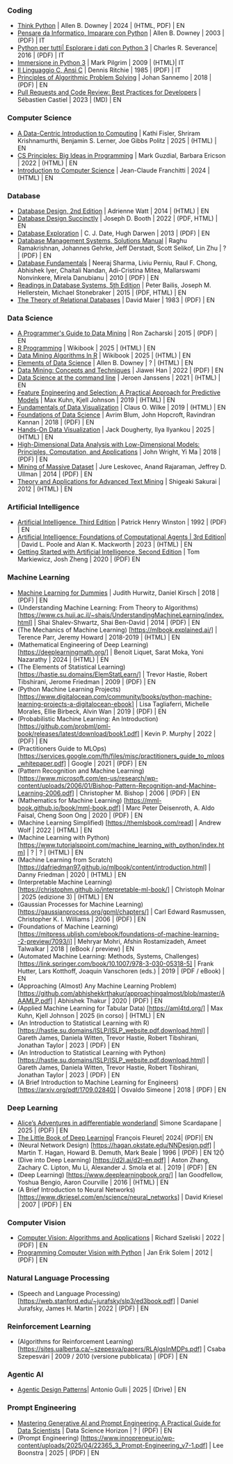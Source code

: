 ### Coding
 - [Think Python](https://allendowney.github.io/ThinkPython) | Allen B. Downey | 2024 | (HTML, PDF) | EN
 - [Pensare da Informatico, Imparare con Python](https://www.python.it/doc/Howtothink/HowToThink_ITA.pdf) | Allen B. Downey | 2003 | (PDF) | IT
 - [Python per tutti| Esplorare i dati con Python 3](https://do1.dr-chuck.com/pythonlearn/IT_it/pythonlearn.pdf) | Charles R. Severance| 2016 | (PDF) | IT
 - [Immersione in Python 3](https://gpiancastelli.altervista.org/dip3-it) | Mark Pilgrim | 2009 | (HTML)| IT
 - [Il Linguaggio C, Ansi C](https://web.archive.org/web/20180920221053/http://www.itis.pr.it/~dsacco/itis/Olimpiadi-informatica/Libri-di-testo/LinguaggioC-R&K.pdf) | Dennis Ritchie | 1985 | (PDF) | IT
 - [Principles of Algorithmic Problem Solving](https://www.csc.kth.se/~jsannemo/slask/main.pdf) | Johan Sannemo | 2018 | (PDF) | EN
 - [Pull Requests and Code Review: Best Practices for Developers](https://github.com/scastiel/book-pr/blob/main/manuscript.md) | Sébastien Castiel | 2023 | (MD) | EN

### Computer Science
 - [A Data-Centric Introduction to Computing](https://dcic-world.org/2025-08-27/index.html) | Kathi Fisler, Shriram Krishnamurthi, Benjamin S. Lerner, Joe Gibbs Politz | 2025 | (HTML) | EN
 - [CS Principles: Big Ideas in Programming](https://www.openbookproject.net/books/StudentCSP) | Mark Guzdial, Barbara Ericson | 2022 | (HTML) | EN
 - [Introduction to Computer Science](https://openstax.org/books/introduction-computer-science/pages/1-introduction) | Jean-Claude Franchitti | 2024 | (HTML) | EN

### Database
 - [Database Design, 2nd Edition](https://opentextbc.ca/dbdesign01) | Adrienne Watt | 2014 | (HTML) | EN
 - [Database Design Succinctly](https://www.syncfusion.com/succinctly-free-ebooks/database-design-succinctly) | Joseph D. Booth | 2022 | (PDF, HTML) | EN
 - [Database Exploration](https://www.dcs.warwick.ac.uk/~hugh/TTM/Database-Explorations-revision-2.pdf) | C. J. Date, Hugh Darwen | 2013 | (PDF) | EN
 - [Database Management Systems, Solutions Manual](https://pages.cs.wisc.edu/~dbbook/openAccess/thirdEdition/solutions/ans3ed-oddonly.pdf) | Raghu Ramakrishnan, Johannes Gehrke, Jeff Derstadt, Scott Selikof, Lin Zhu | ? | (PDF) | EN
 - [Database Fundamentals](https://public.dhe.ibm.com/software/dw/db2/express-c/wiki/Database_fundamentals.pdf) | Neeraj Sharma, Liviu Perniu, Raul F. Chong, Abhishek Iyer, Chaitali Nandan,
Adi-Cristina Mitea, Mallarswami Nonvinkere, Mirela Danubianu | 2010 | (PDF) | EN
 - [Readings in Database Systems, 5th Edition](http://www.redbook.io) | Peter Bailis, Joseph M. Hellerstein, Michael Stonebraker | 2015 | (PDF, HTML) | EN
 - [The Theory of Relational Databases](https://web.cecs.pdx.edu/~maier/TheoryBook/TRD.html) | David Maier | 1983 | (PDF) | EN

### Data Science
 - [A Programmer's Guide to Data Mining](http://guidetodatamining.com) | Ron Zacharski | 2015 | (PDF) | EN
 - [R Programming](https://en.wikibooks.org/wiki/R_Programming) | Wikibook | 2025 | (HTML) | EN
 - [Data Mining Algorithms In R](https://en.wikibooks.org/wiki/Data_Mining_Algorithms_In_R) | Wikibook | 2025 | (HTML) | EN
 - [Elements of Data Science](allendowney.github.io/ElementsOfDataScience/README.html) | Allen B. Downey | ? | (HTML) | EN
 - [Data Mining: Concepts and Techniques](https://ia800603.us.archive.org/2/items/datamining_201811/DS-book%20u5.pdf) | Jiawei Han | 2022 | (PDF) | EN
 - [Data Science at the command line](https://jeroenjanssens.com/dsatcl) | Jeroen Janssens | 2021 | (HTML) | EN
 - [Feature Engineering and Selection: A Practical Approach for Predictive Models](https://bookdown.org/max/FES) | Max Kuhn, Kjell Johnson | 2019 | (HTML) | EN
 - [Fundamentals of Data Visualization](https://clauswilke.com/dataviz) | Claus O. Wilke | 2019 | (HTML) | EN
 - [Foundations of Data Science](https://www.cs.cornell.edu/jeh/book.pdf) | Avrim Blum, John Hopcroft, Ravindran Kannan | 2018 | (PDF) | EN
 - [Hands-On Data Visualization](https://handsondataviz.org) | Jack Dougherty, Ilya Ilyankou | 2025 | (HTML) | EN
 - [High-Dimensional Data Analysis with Low-Dimensional Models: Principles, Computation, and Applications](https://book-wright-ma.github.io/Book-WM-20210422.pdf) | John Wright, Yi Ma | 2018 | (PDF) | EN
 - [Mining of Massive Dataset](http://infolab.stanford.edu/~ullman/mmds/book.pdf) | Jure Leskovec, Anand Rajaraman, Jeffrey D. Ullman | 2014 | (PDF) | EN
 - [Theory and Applications for Advanced Text Mining](https://www.intechopen.com/books/2746) | Shigeaki Sakurai | 2012 | (HTML) | EN

### Artificial Intelligence
 - [Artificial Intelligence, Third Edition](https://courses.csail.mit.edu/6.034f/ai3/rest.pdf) | Patrick Henry Winston | 1992 | (PDF) | EN
 - [Artificial Intelligence: Foundations of Computational Agents |  3rd Edition](https://artint.info/3e/html/ArtInt3e.html)| | David L. Poole and Alan K. Mackworth | 2023 | (HTML) | EN
 - [Getting Started with Artificial Intelligence, Second Edition](https://www.ibm.com/downloads/documents/us-en/107a02e94bc8f761) | Tom Markiewicz, Josh Zheng | 2020 | (PDF) EN

### Machine Learning
 - [Machine Learning for Dummies](https://www.ibm.com/downloads/documents/us-en/10a99803c52fd9ed) | Judith Hurwitz, Daniel Kirsch | 2018 | (PDF) | EN
 - (Understanding Machine Learning: From Theory to Algorithms) [https://www.cs.huji.ac.il/~shais/UnderstandingMachineLearning/index.html] | Shai Shalev-Shwartz, Shai Ben-David | 2014 | (PDF) | EN 
 - (The Mechanics of Machine Learning) [https://mlbook.explained.ai/] | Terence Parr, Jeremy Howard | 2018-2019 | (HTML) | EN 
 - (Mathematical Engineering of Deep Learning) [https://deeplearningmath.org/] | Benoit Liquet, Sarat Moka, Yoni Nazarathy | 2024 | (HTML) | EN 
 - (The Elements of Statistical Learning) [https://hastie.su.domains/ElemStatLearn/] | Trevor Hastie, Robert Tibshirani, Jerome Friedman | 2009 | (PDF) | EN 
 - (Python Machine Learning Projects) [https://www.digitalocean.com/community/books/python-machine-learning-projects-a-digitalocean-ebook] | Lisa Tagliaferri, Michelle Morales, Ellie Birbeck, Alvin Wan | 2019 | (PDF) | EN 
 - (Probabilistic Machine Learning: An Introduction) [https://github.com/probml/pml-book/releases/latest/download/book1.pdf] | Kevin P. Murphy | 2022 | (PDF) | EN 
 - (Practitioners Guide to MLOps) [https://services.google.com/fh/files/misc/practitioners_guide_to_mlops_whitepaper.pdf] | Google | 2021 | (PDF) | EN 
 - (Pattern Recognition and Machine Learning) [https://www.microsoft.com/en-us/research/wp-content/uploads/2006/01/Bishop-Pattern-Recognition-and-Machine-Learning-2006.pdf] | Christopher M. Bishop | 2006 | (PDF) | EN 
 - (Mathematics for Machine Learning) [https://mml-book.github.io/book/mml-book.pdf] | Marc Peter Deisenroth, A. Aldo Faisal, Cheng Soon Ong | 2020 | (PDF) | EN 
 - (Machine Learning Simplified) [https://themlsbook.com/read] | Andrew Wolf | 2022 | (HTML) | EN
 - (Machine Learning with Python) [https://www.tutorialspoint.com/machine_learning_with_python/index.htm] | ? | ? | (HTML) | EN 
 - (Machine Learning from Scratch) [https://dafriedman97.github.io/mlbook/content/introduction.html] | Danny Friedman | 2020 | (HTML) | EN 
 - (Interpretable Machine Learning) [https://christophm.github.io/interpretable-ml-book/] | Christoph Molnar | 2025 (edizione 3) | (HTML) | EN 
 - (Gaussian Processes for Machine Learning) [https://gaussianprocess.org/gpml/chapters/] | Carl Edward Rasmussen, Christopher K. I. Williams | 2006 | (PDF) | EN 
 - (Foundations of Machine Learning) [https://mitpress.ublish.com/ebook/foundations-of-machine-learning--2-preview/7093/i] | Mehryar Mohri, Afshin Rostamizadeh, Ameet Talwalkar | 2018 | (eBook / preview) | EN
 - (Automated Machine Learning: Methods, Systems, Challenges) [https://link.springer.com/book/10.1007/978-3-030-05318-5] | Frank Hutter, Lars Kotthoff, Joaquin Vanschoren (eds.) | 2019 | (PDF / eBook) | EN
 - (Approaching (Almost) Any Machine Learning Problem) [https://github.com/abhishekkrthakur/approachingalmost/blob/master/AAAMLP.pdf] | Abhishek Thakur | 2020 | (PDF) | EN
 - (Applied Machine Learning for Tabular Data) [https://aml4td.org/] | Max Kuhn, Kjell Johnson | 2025 (in corso) | (HTML) | EN
 - (An Introduction to Statistical Learning with R) [https://hastie.su.domains/ISLP/ISLP_website.pdf.download.html] | Gareth James, Daniela Witten, Trevor Hastie, Robert Tibshirani, Jonathan Taylor | 2023 | (PDF) | EN 
 - (An Introduction to Statistical Learning with Python) [https://hastie.su.domains/ISLP/ISLP_website.pdf.download.html] | Gareth James, Daniela Witten, Trevor Hastie, Robert Tibshirani, Jonathan Taylor | 2023 | (PDF) | EN 
 - (A Brief Introduction to Machine Learning for Engineers) [https://arxiv.org/pdf/1709.02840] | Osvaldo Simeone | 2018 | (PDF) | EN

### Deep Learning
 - [Alice’s Adventures in adifferentiable wonderland](https://www.sscardapane.it/assets/alice/Alice_book_volume_1.pdf)| Simone Scardapane | 2025 | (PDF) | EN
 - [The Little Book of Deep Learning](https://fleuret.org/public/lbdl.pdf)| François Fleuret| 2024| (PDF)| EN
 - (Neural Network Design) [https://hagan.okstate.edu/NNDesign.pdf] | Martin T. Hagan, Howard B. Demuth, Mark Beale | 1996 | (PDF) | EN 12
 - (Dive into Deep Learning) [https://d2l.ai/d2l-en.pdf] | Aston Zhang, Zachary C. Lipton, Mu Li, Alexander J. Smola et al. | 2019 | (PDF) | EN 
 - (Deep Learning) [https://www.deeplearningbook.org/] | Ian Goodfellow, Yoshua Bengio, Aaron Courville | 2016 | (HTML) | EN 
 - (A Brief Introduction to Neural Networks) [https://www.dkriesel.com/en/science/neural_networks] | David Kriesel | 2007 | (PDF) | EN
 
### Computer Vision
 - [Computer Vision: Algorithms and Applications](https://szeliski.org/Book) | Richard Szeliski | 2022 | (PDF) | EN
 - [Programming Computer Vision with Python](http://programmingcomputervision.com) | Jan Erik Solem | 2012 | (PDF) | EN

### Natural Language Processing
 - (Speech and Language Processing) [https://web.stanford.edu/~jurafsky/slp3/ed3book.pdf] | Daniel Jurafsky, James H. Martin | 2022 | (PDF) | EN 

### Reinforcement Learning
 - (Algorithms for Reinforcement Learning) [https://sites.ualberta.ca/~szepesva/papers/RLAlgsInMDPs.pdf] | Csaba Szepesvári | 2009 / 2010 (versione pubblicata) | (PDF) | EN 

### Agentic AI
 - [Agentic Design Patterns](https://docs.google.com/document/d/1rsaK53T3Lg5KoGwvf8ukOUvbELRtH-V0LnOIFDxBryE/edit?tab=t.0#heading=h.pxcur8v2qagu)| Antonio Gulli | 2025 | (Drive) | EN

### Prompt Engineering
 - [Mastering Generative AI and Prompt Engineering: A Practical Guide for Data Scientists](https://datasciencehorizons.com/pub/Mastering_Generative_AI_Prompt_Engineering_Data_Science_Horizons_v2.pdf) | Data Science Horizon | ? | (PDF) | EN
 - (Prompt Engineering) [https://www.innopreneur.io/wp-content/uploads/2025/04/22365_3_Prompt-Engineering_v7-1.pdf] | Lee Boonstra | 2025 | (PDF) | EN 
